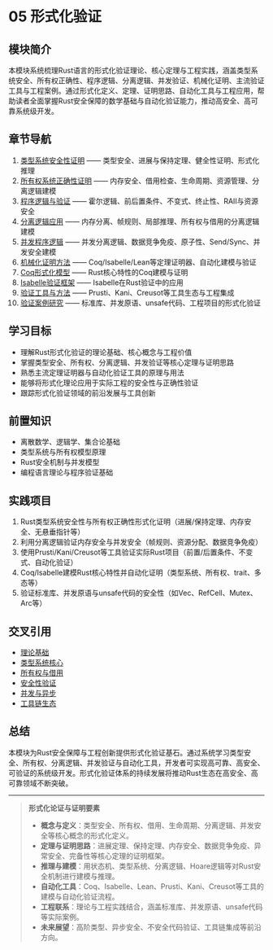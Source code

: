 # 05 形式化验证

## 模块简介

本模块系统梳理Rust语言的形式化验证理论、核心定理与工程实践，涵盖类型系统安全、所有权正确性、程序逻辑、分离逻辑、并发验证、机械化证明、主流验证工具与工程案例。通过形式化定义、定理、证明思路、自动化工具与工程应用，帮助读者全面掌握Rust安全保障的数学基础与自动化验证能力，推动高安全、高可靠系统级开发。

## 章节导航

1. [类型系统安全性证明](./01_type_system_safety.md) —— 类型安全、进展与保持定理、健全性证明、形式化推理
2. [所有权系统正确性证明](./02_ownership_correctness.md) —— 内存安全、借用检查、生命周期、资源管理、分离逻辑建模
3. [程序逻辑与验证](./03_program_logic.md) —— 霍尔逻辑、前后置条件、不变式、终止性、RAII与资源安全
4. [分离逻辑应用](./04_separation_logic.md) —— 内存分离、帧规则、局部推理、所有权与借用的分离逻辑建模
5. [并发程序逻辑](./05_concurrent_logic.md) —— 并发分离逻辑、数据竞争免疫、原子性、Send/Sync、并发安全建模
6. [机械化证明方法](./06_mechanized_proofs.md) —— Coq/Isabelle/Lean等定理证明器、自动化建模与验证
7. [Coq形式化模型](./07_coq_formalization.md) —— Rust核心特性的Coq建模与证明
8. [Isabelle验证框架](./08_isabelle_verification.md) —— Isabelle在Rust验证中的应用
9. [验证工具与方法](./09_verification_tools.md) —— Prusti、Kani、Creusot等工具生态与工程集成
10. [验证案例研究](./10_case_studies.md) —— 标准库、并发原语、unsafe代码、工程项目的形式化验证

## 学习目标

- 理解Rust形式化验证的理论基础、核心概念与工程价值
- 掌握类型安全、所有权、分离逻辑、并发验证等核心定理与证明思路
- 熟悉主流定理证明器与自动化验证工具的原理与用法
- 能够将形式化理论应用于实际工程的安全性与正确性验证
- 跟踪形式化验证领域的前沿发展与工具创新

## 前置知识

- 离散数学、逻辑学、集合论基础
- 类型系统与所有权模型原理
- Rust安全机制与并发模型
- 编程语言理论与程序验证基础

## 实践项目

1. Rust类型系统安全性与所有权正确性形式化证明（进展/保持定理、内存安全、无悬垂指针等）
2. 利用分离逻辑验证内存安全与并发安全（帧规则、资源分配、数据竞争免疫）
3. 使用Prusti/Kani/Creusot等工具验证实际Rust项目（前置/后置条件、不变式、自动化验证）
4. Coq/Isabelle建模Rust核心特性并自动化证明（类型系统、所有权、trait、多态等）
5. 验证标准库、并发原语与unsafe代码的安全性（如Vec、RefCell、Mutex、Arc等）

## 交叉引用

- [理论基础](../01_theory_foundations/)
- [类型系统核心](../03_type_system_core/)
- [所有权与借用](../01_ownership_borrowing/)
- [安全性验证](../23_security_verification/)
- [并发与异步](../05_concurrency/)
- [工具链生态](../26_toolchain_ecosystem/)

## 总结

本模块为Rust安全保障与工程创新提供形式化验证基石。通过系统学习类型安全、所有权、分离逻辑、并发验证与自动化工具，开发者可实现高可靠、高安全、可验证的系统级开发。形式化验证体系的持续发展将推动Rust生态在高安全、高可靠领域不断突破。

---

> **形式化论证与证明要素**
>
> - **概念与定义**：类型安全、所有权、借用、生命周期、分离逻辑、并发安全等核心概念的形式化定义。
> - **定理与证明思路**：进展定理、保持定理、内存安全、数据竞争免疫、异常安全、完备性等核心定理的证明框架。
> - **推理与建模**：用状态机、类型系统、分离逻辑、Hoare逻辑等对Rust安全机制进行建模与推理。
> - **自动化工具**：Coq、Isabelle、Lean、Prusti、Kani、Creusot等工具的建模与自动化验证流程。
> - **工程联系**：理论与工程实践结合，涵盖标准库、并发原语、unsafe代码等实际案例。
> - **未来展望**：高阶类型、异步安全、不安全代码验证、工具链集成等前沿方向。
